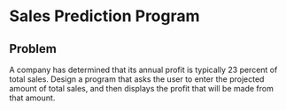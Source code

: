 # Sales Prediction Program
## Problem
A company has determined that its annual profit is typically 23 percent of total sales. Design a program that asks the user to enter the projected amount of total
sales, and then displays the profit that will be made from that amount.